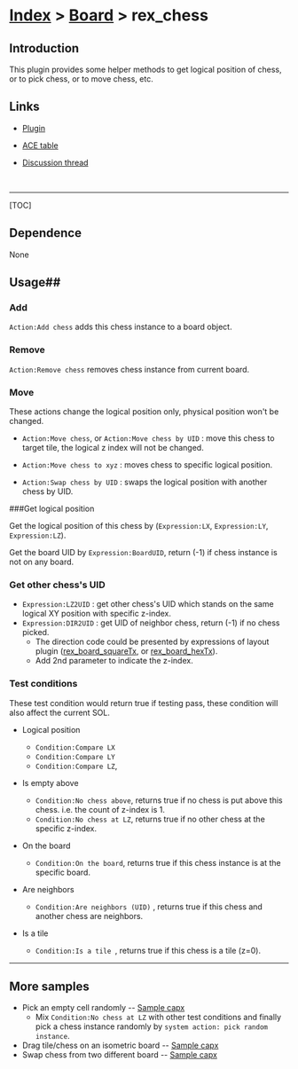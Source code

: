# [Index](index.html) > [Board](board.index.html) > rex_chess

## Introduction

This plugin provides some helper methods to get logical position of chess, or to pick chess, or to move chess, etc.

## Links

- [Plugin](https://dl.dropboxusercontent.com/u/5779181/C2Repo/Zip/behaviors/rex_chess.7z)

- [ACE table](https://rexrainbow.github.io/C2RexDoc/c2rexpluginsACE/behavior_rex_chess.html)

- [Discussion thread](https://www.scirra.com/forum/plugin-board-layout2board-behavior-grid-move_t69647)

  ​

----

[TOC]

## Dependence

None

## Usage##

### Add

`Action:Add chess` adds this chess instance to a board object.

### Remove

`Action:Remove chess` removes chess instance from current board.

### Move

These actions change the logical position only, physical position won't be changed.

- `Action:Move chess`, or `Action:Move chess by UID` : move this chess to target tile, the logical z index will not be changed.

- `Action:Move chess to xyz` : moves chess to specific logical position.

- `Action:Swap chess by UID` : swaps the logical position with another chess by UID.

###Get logical position

Get the logical position of this chess by  (`Expression:LX`, `Expression:LY`, `Expression:LZ`). 

Get the board UID by `Expression:BoardUID`, return (-1) if chess instance is not on any board.

### Get other chess's UID

- `Expression:LZ2UID` : get other chess's UID which stands on the same logical XY position with specific z-index.
- `Expression:DIR2UID` : get UID of neighbor chess, return (-1) if no chess picked. 
  - The direction code could be presented by expressions of layout plugin ([rex_board_squareTx](rex_board_squaretx.html), or [rex_board_hexTx](rex_board_hextx.html)). 
  - Add 2nd parameter to indicate the z-index. 

### Test conditions

These test condition would return true if testing pass, these condition will also affect the current SOL.

- Logical position
  - `Condition:Compare LX`
  - `Condition:Compare LY`
  - `Condition:Compare LZ`,
- Is empty above 
  - `Condition:No chess above`, returns true if no chess is put above this chess. i.e. the count of z-index is 1. 
  - `Condition:No chess at LZ`, returns true if no other chess at the specific z-index.


- On the board
  - `Condition:On the board`, returns true if this chess instance is at the specific board. 

- Are neighbors
  - `Condition:Are neighbors (UID)` , returns true if this chess and another chess are neighbors.

- Is a tile

  - `Condition:Is a tile `, returns true if this chess is a tile (z=0).


----

## More samples

- Pick an empty cell randomly -- [Sample capx](https://1drv.ms/u/s%21Am5HlOzVf0kHhCXcWcXRP77I-oWc)
  - Mix `Condition:No chess at LZ` with other test conditions and finally pick a chess instance randomly by `system action: pick random instance`.
- Drag tile/chess on an isometric board -- [Sample capx](https://1drv.ms/u/s%21Am5HlOzVf0kHlChl6hq13rqvvjHH)
- Swap chess from two different board -- [Sample capx](https://1drv.ms/u/s%21Am5HlOzVf0kHk3SRlSLBM-TnaVRA)